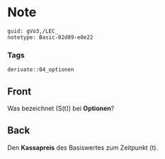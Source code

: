 # Note
```
guid: gVo3,/LEC_
notetype: Basic-02d89-e0e22
```

### Tags
```
derivate::04_optionen
```

## Front
Was bezeichnet \(S(t)\) bei <b>Optionen</b>?

## Back
Den <b>Kassapreis</b> des Basiswertes zum Zeitpunkt \(t\).
